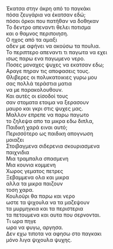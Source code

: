 Έκατσα στην άκρη από το παγκάκι \
πόσα ζευγάρια να έκατσαν εδώ;\
πόσοι όρκοι που πατήθαν να δοθηκαν\
Το δεντρο απεναντι θελει ποτισμα\
και ο θαμνος περιποιηση.\
Ο ηχος από τα αμαξι\
αδεν με αφήνει να ακούσω τα πουλια.\
Το περιπτερο απεναντι τι παγωτα να εχει\
ισως παρω ενα παγωμενο νερο.\
Ποσες μοναχες ψυχες να εκατσαν εδω;\
Αραγε πηραν τις αποφασεις τους.\
Θλιβερες οι πολυκατοικιες γυρω μου\
σας πολλά τεράστια ματια\
να με παρακολουθουν.\
Και αυτές οι είσοδοί τους\
σαν στοματα ετοιμα να ξερασουν\
μαυρο και γκρι στις ψυχες μας.\
Μαλλον επρεπε να παρω παγωτο\
το ζηλεψα απο τα μικρα εδω διπλα,\
Παιδική χαρά ειναι αυτό;\
Περισσότερο ως παιδικη απογνωση\
μοιαζει\
Στοιβαγμενα σιδερενια σκουριασμενα\
παιχνιδια\
Μια τραμπαλα σπασμενη\
Μια κουνια κομμενη\
Χωρος γεματος πετρες\
Ξεβαμμενα ολα και μικρα\
αλλα τα μικρα παιζουν\
τοση χαρα.\
Κουλούρι θα παρω και νερο\
ωστε τα ψιχουλα να τα μαζεψουν\
τα μυρμηγκια και τα περιστερια\
τα πετουμενα και αυτα που σερνονται.\
Τι ωρα πηγε\
ωρα να φυγω, αργησα.\
Δεν εχω τιποτα να αφησω στο παγκακι\
μόνο λιγα ψιχουλα ψυχης.
